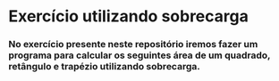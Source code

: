 # Exercício utilizando sobrecarga

### No exercício presente neste repositório iremos fazer um programa para calcular os seguintes  área de um quadrado, retângulo e trapézio utilizando sobrecarga.